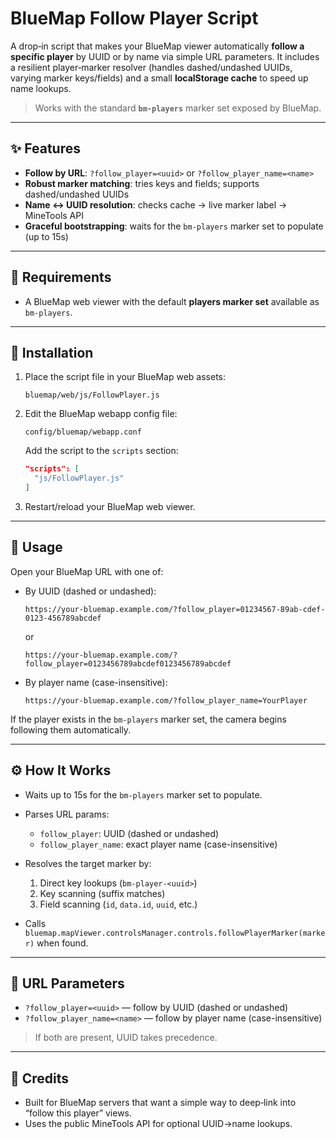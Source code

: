 # BlueMap Follow Player Script

A drop‑in script that makes your BlueMap viewer automatically **follow a specific player** by UUID or by name via simple URL parameters. It includes a resilient player‑marker resolver (handles dashed/undashed UUIDs, varying marker keys/fields) and a small **localStorage cache** to speed up name lookups.

> Works with the standard **`bm-players`** marker set exposed by BlueMap.

---

## ✨ Features

* **Follow by URL**: `?follow_player=<uuid>` or `?follow_player_name=<name>`
* **Robust marker matching**: tries keys and fields; supports dashed/undashed UUIDs
* **Name ↔ UUID resolution**: checks cache → live marker label → MineTools API
* **Graceful bootstrapping**: waits for the `bm-players` marker set to populate (up to 15s)

---

## 🧩 Requirements

* A BlueMap web viewer with the default **players marker set** available as `bm-players`.

---

## 🚀 Installation

1. Place the script file in your BlueMap web assets:

   ```
   bluemap/web/js/FollowPlayer.js
   ```

2. Edit the BlueMap webapp config file:

   ```
   config/bluemap/webapp.conf
   ```

   Add the script to the `scripts` section:

   ```json
   "scripts": [
     "js/FollowPlayer.js"
   ]
   ```

3. Restart/reload your BlueMap web viewer.

---

## 📖 Usage

Open your BlueMap URL with one of:

* By UUID (dashed or undashed):

  ```
  https://your-bluemap.example.com/?follow_player=01234567-89ab-cdef-0123-456789abcdef
  ```

  or

  ```
  https://your-bluemap.example.com/?follow_player=0123456789abcdef0123456789abcdef
  ```
* By player name (case-insensitive):

  ```
  https://your-bluemap.example.com/?follow_player_name=YourPlayer
  ```

If the player exists in the `bm-players` marker set, the camera begins following them automatically.

---

## ⚙️ How It Works

* Waits up to 15s for the `bm-players` marker set to populate.
* Parses URL params:

  * `follow_player`: UUID (dashed or undashed)
  * `follow_player_name`: exact player name (case-insensitive)
* Resolves the target marker by:

  1. Direct key lookups (`bm-player-<uuid>`)
  2. Key scanning (suffix matches)
  3. Field scanning (`id`, `data.id`, `uuid`, etc.)
* Calls `bluemap.mapViewer.controlsManager.controls.followPlayerMarker(marker)` when found.

---

## 🧭 URL Parameters

* `?follow_player=<uuid>` — follow by UUID (dashed or undashed)
* `?follow_player_name=<name>` — follow by player name (case-insensitive)

> If both are present, UUID takes precedence.

---

## 🙌 Credits

* Built for BlueMap servers that want a simple way to deep‑link into “follow this player” views.
* Uses the public MineTools API for optional UUID→name lookups.
